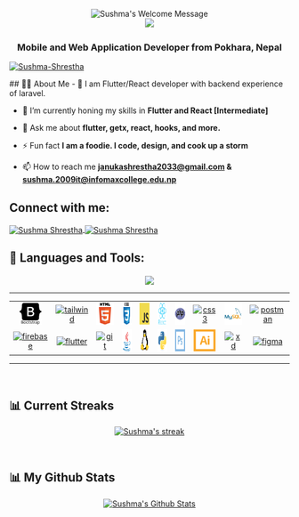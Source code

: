 
<p align="center">
		<img alt="Sushma's Welcome Message"
			 src="https://readme-typing-svg.herokuapp.com?size=30&background=45E5FF00&center=true&vCenter=true&lines=%F0%9F%91%8B%F0%9F%8F%BC+Hi+there!+I'm+Sushma">
  <br />
	<img src="https://profile-counter.glitch.me/Sushma-Shrestha/count.svg" style="color: white;" />
</p>
<h3 align="center">Mobile and Web Application Developer from Pokhara, Nepal</h3>

<p align="left"> <a href="https://github.com/ryo-ma/github-profile-trophy"><img src="https://github-profile-trophy.vercel.app/?username=Sushma-Shrestha" alt="Sushma-Shrestha" /></a> </p>
## 🙋‍♂️ About Me
- 📱 I am Flutter/React developer with backend experience of laravel.

- 🌱 I’m currently honing my skills in **Flutter and React [Intermediate]**

- 💬 Ask me about **flutter, getx, react, hooks, and more.**

- ⚡ Fun fact **I am a foodie. I code, design, and cook up a storm**

- 📫 How to reach me **janukashrestha2033@gmail.com & sushma.2009it@infomaxcollege.edu.np**

## Connect with me:
<p align="left">
    <a href="https://twitter.com/SushmaS04828202" target="blank">
        <img align="center" src="https://raw.githubusercontent.com/rahuldkjain/github-profile-readme-generator/master/src/images/icons/Social/twitter.svg" alt="Sushma Shrestha" height="30" width="40" />
    </a>
    <a href = "https://www.linkedin.com/in/sushma-shrestha-67a0a4236/" target="blank">
        <img align="center" src="https://img.icons8.com/fluent/48/000000/linkedin.png" alt="Sushma Shrestha" height="30" width="40" />
    </a>
</p>

## 🚀 Languages and Tools:

<div align="center">
    <img align="center" src="https://github-readme-stats.vercel.app/api/top-langs/?username=Sushma-Shrestha&layout=compact" />
 </div>
 <hr>

<table style="margin: auto;" align="center">
    <tr>
        <td align="center" width="96">
            <a href="https://getbootstrap.com" target="_blank" rel="noreferrer"> 
                <img src="https://raw.githubusercontent.com/devicons/devicon/master/icons/bootstrap/bootstrap-plain-wordmark.svg" alt="bootstrap" width="40" height="40"/>
            </a> 
        </td>
        <td align="center" width="96">
            <a href="https://tailwindcss.com/" target="_blank" rel="noreferrer"> 
                <img src="https://www.vectorlogo.zone/logos/tailwindcss/tailwindcss-icon.svg" alt="tailwind" width="40" height="40"/> 
            </a> 
        </td>
        <td align="center" width="96">
            <a href="https://www.w3.org/html/" target="_blank" rel="noreferrer"> 
                <img src="https://raw.githubusercontent.com/devicons/devicon/master/icons/html5/html5-original-wordmark.svg" alt="html5" width="40" height="40"/> 
            </a> 
       </td>
        <td align="center" width="96">
            <a href="https://www.w3schools.com/css/" target="_blank" rel="noreferrer"> 
                <img src="https://raw.githubusercontent.com/devicons/devicon/master/icons/css3/css3-original-wordmark.svg" alt="css3" width="40" height="40"/> 
            </a> 
        </td>
        <td align="center" width="96">
            <a href="https://developer.mozilla.org/en-US/docs/Web/JavaScript" target="_blank" rel="noreferrer"> 
                <img src="https://raw.githubusercontent.com/devicons/devicon/master/icons/javascript/javascript-original.svg" alt="javascript" width="40" height="40"/> 
            </a> 
       </td>
        <td align="center" width="96">
        <a href="https://reactjs.org/" target="_blank" rel="noreferrer"> 
            <img src="https://raw.githubusercontent.com/devicons/devicon/master/icons/react/react-original-wordmark.svg" alt="react" width="40" height="40"/> 
        </a> 
        </td>
        <td align="center" width="96">
            <a href="https://www.php.net" target="_blank" rel="noreferrer"> 
                <img src="https://raw.githubusercontent.com/devicons/devicon/master/icons/php/php-original.svg" alt="php" width="40" height="40"/> 
            </a> 
        </td>
        <td align="center" width="96">
            <a href="https://laravel.com" target="_blank" rel="noreferrer"> 
                <img src="https://upload.wikimedia.org/wikipedia/commons/9/9a/Laravel.svg" alt="css3" width="40" height="40" /> 
            </a>
        </td>
        <td align="center" width="96">
            <a href="https://www.mysql.com/" target="_blank" rel="noreferrer"> 
                <img src="https://raw.githubusercontent.com/devicons/devicon/master/icons/mysql/mysql-original-wordmark.svg" alt="mysql" width="40" height="40"/> 
            </a> 
        </td>
        <td align="center" width="96">
            <a href="https://postman.com" target="_blank" rel="noreferrer"> 
                <img src="https://www.vectorlogo.zone/logos/getpostman/getpostman-icon.svg" alt="postman" width="40" height="40"/> 
            </a> 
        </td>
    </tr>
    <tr>
       <td align="center" width="96">
            <a href="https://firebase.google.com/" target="_blank" rel="noreferrer"> 
                <img src="https://www.vectorlogo.zone/logos/firebase/firebase-icon.svg" alt="firebase" width="40" height="40"/> 
            </a> 
       </td>
       <td align="center" width="96">
            <a href="https://flutter.dev" target="_blank" rel="noreferrer"> 
                <img src="https://www.vectorlogo.zone/logos/flutterio/flutterio-icon.svg" alt="flutter" width="40" height="40"/> 
            </a> 
       </td>
       <td align="center" width="96">
            <a href="https://git-scm.com/" target="_blank" rel="noreferrer"> 
                <img src="https://www.vectorlogo.zone/logos/git-scm/git-scm-icon.svg" alt="git" width="40" height="40"/> 
            </a> 
        </td>
       <td align="center" width="96">
            <a href="https://www.java.com" target="_blank" rel="noreferrer"> 
                <img src="https://raw.githubusercontent.com/devicons/devicon/master/icons/java/java-original.svg" alt="java" width="40" height="40"/> 
            </a> 
       </td>
       <td align="center" width="96">
            <a href="https://www.linux.org/" target="_blank" rel="noreferrer"> 
                <img src="https://raw.githubusercontent.com/devicons/devicon/master/icons/linux/linux-original.svg" alt="linux" width="40" height="40"/> 
            </a> 
       </td>
        <td align="center" width="96">
            <a href="https://www.python.org" target="_blank" rel="noreferrer"> 
                <img src="https://raw.githubusercontent.com/devicons/devicon/master/icons/python/python-original.svg" alt="python" width="40" height="40"/> 
            </a> 
        </td>
        <td align="center" width="96">
            <a href="https://www.photoshop.com/en" target="_blank" rel="noreferrer"> 
                <img src="https://raw.githubusercontent.com/devicons/devicon/master/icons/photoshop/photoshop-line.svg" alt="photoshop" width="40" height="40"/> 
            </a> 
        </td>
        <td align="center" width="96">
            <a href="https://www.adobe.com/products/illustrator.html" target="_blank" rel="noreferrer"> 
                <img src="https://raw.githubusercontent.com/devicons/devicon/master/icons/illustrator/illustrator-line.svg" alt="illustrator" width="40" height="40"/> 
            </a> 
        </td>
        <td align="center" width="96">
            <a href="https://www.adobe.com/products/xd.html" target="_blank" rel="noreferrer"> 
                <img src="https://cdn.worldvectorlogo.com/logos/adobe-xd.svg" alt="xd" width="40" height="40"/> 
            </a> 
        </td>
        <td align="center" width="96">
            <a href="https://www.figma.com/" target="_blank" rel="noreferrer"> <img src="https://www.vectorlogo.zone/logos/figma/figma-icon.svg" alt="figma" width="40" height="40"/>
            </a> 
        </td>
    </tr>
    </table>
<hr><br/>

## 📊 Current Streaks

<p align="center">
    <a href="https://github-readme-streak-stats.herokuapp.com/?user=sushma-shrestha&theme=black-ice&hide_border=true&stroke=0000&background=060A0CD0">
        <img title="🔥 Get streak stats for your profile at git.io/streak-stats" alt="Sushma's streak" src="https://github-readme-streak-stats.herokuapp.com/?user=sushma-shrestha&theme=black-ice&hide_border=true&stroke=0000&background=060A0CD0"/>
    </a>
</p><br/>

## 📊 My Github Stats

 <p align="center">
    <a href="https://github-readme-stats.vercel.app/api?username=sushma-shrestha&show_icons=true&count_private=true&theme=react&hide_border=true&bg_color=0D1117"><img alt="Sushma's Github Stats" src="https://github-readme-stats.vercel.app/api?username=sushma-shrestha&show_icons=true&count_private=true&theme=react&hide_border=true&bg_color=0D1117" /></a>
    </p>
  


